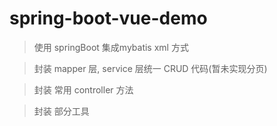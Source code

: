 # spring-boot-vue-demo
>使用 springBoot 集成mybatis xml 方式

>封装 mapper 层, service 层统一 CRUD 代码(暂未实现分页)

>封装 常用 controller 方法

>封装 部分工具